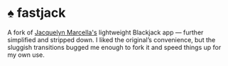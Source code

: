 # :spades:  fastjack

A fork of [Jacquelyn Marcella's](https://github.com/jacquelynmarcella/blackjack) lightweight Blackjack app — further simplified and stripped down. I liked the original’s convenience, but the sluggish transitions bugged me enough to fork it and speed things up for my own use.
